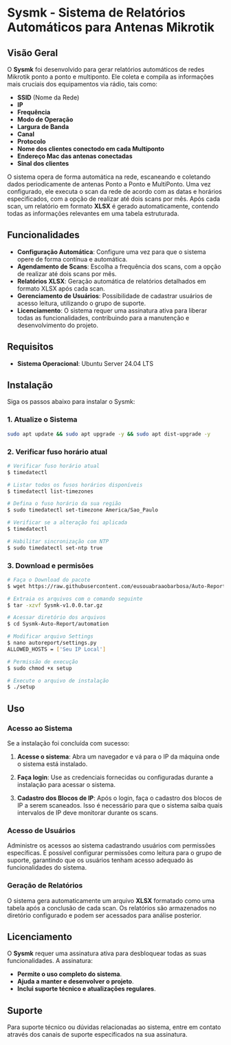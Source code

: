 # Sysmk - Sistema de Relatórios Automáticos para Antenas Mikrotik

## Visão Geral

O **Sysmk** foi desenvolvido para gerar relatórios automáticos de redes Mikrotik ponto a ponto e multiponto. Ele coleta e compila as informações mais cruciais dos equipamentos via rádio, tais como:

- **SSID** (Nome da Rede)
- **IP**
- **Frequência**
- **Modo de Operação**
- **Largura de Banda**
- **Canal**
- **Protocolo**
- **Nome dos clientes conectodo em cada Multiponto**
- **Endereço Mac das antenas conectadas**
- **Sinal dos clientes**

O sistema opera de forma automática na rede, escaneando e coletando dados periodicamente de antenas Ponto a Ponto e MultiPonto. Uma vez configurado, ele executa o scan da rede de acordo com as datas e horários especificados, com a opção de realizar até dois scans por mês. Após cada scan, um relatório em formato **XLSX** é gerado automaticamente, contendo todas as informações relevantes em uma tabela estruturada.

## Funcionalidades

- **Configuração Automática**: Configure uma vez para que o sistema opere de forma contínua e automática.
- **Agendamento de Scans**: Escolha a frequência dos scans, com a opção de realizar até dois scans por mês.
- **Relatórios XLSX**: Geração automática de relatórios detalhados em formato XLSX após cada scan.
- **Gerenciamento de Usuários**: Possibilidade de cadastrar usuários de acesso leitura, utilizando o grupo de suporte.
- **Licenciamento**: O sistema requer uma assinatura ativa para liberar todas as funcionalidades, contribuindo para a manutenção e desenvolvimento do projeto.

## Requisitos

- **Sistema Operacional**: Ubuntu Server 24.04 LTS

## Instalação

Siga os passos abaixo para instalar o Sysmk:

### 1. Atualize o Sistema

```bash
sudo apt update && sudo apt upgrade -y && sudo apt dist-upgrade -y
```

### 2. Verificar fuso horário atual

```bash
# Verificar fuso horário atual
$ timedatectl

# Listar todos os fusos horários disponíveis
$ timedatectl list-timezones

# Defina o fuso horário da sua região
$ sudo timedatectl set-timezone America/Sao_Paulo

# Verificar se a alteração foi aplicada
$ timedatectl

# Habilitar sincronização com NTP
$ sudo timedatectl set-ntp true
```
### 3. Download e permisões

```bash
# Faça o Download do pacote
$ wget https://raw.githubusercontent.com/eusouabraaobarbosa/Auto-Report/main/Sysmk-v1.0.0.tar.gz

# Extraia os arquivos com o comando seguinte
$ tar -xzvf Sysmk-v1.0.0.tar.gz

# Acessar diretório dos arquivos
$ cd Sysmk-Auto-Report/automation

# Modificar arquivo Settings
$ nano autoreport/settings.py
ALLOWED_HOSTS = ['Seu IP Local']

# Permissão de execução
$ sudo chmod +x setup

# Execute o arquivo de instalação
$ ./setup
```
## Uso

### Acesso ao Sistema

Se a instalação foi concluída com sucesso:

1. **Acesse o sistema**: Abra um navegador e vá para o IP da máquina onde o sistema está instalado.
   
2. **Faça login**: Use as credenciais fornecidas ou configuradas durante a instalação para acessar o sistema.

3. **Cadastro dos Blocos de IP**: Após o login, faça o cadastro dos blocos de IP a serem scaneados. Isso é necessário para que o sistema saiba quais intervalos de IP deve monitorar durante os scans.

### Acesso de Usuários

Administre os acessos ao sistema cadastrando usuários com permissões específicas. É possível configurar permissões como leitura para o grupo de suporte, garantindo que os usuários tenham acesso adequado às funcionalidades do sistema.

### Geração de Relatórios

O sistema gera automaticamente um arquivo **XLSX** formatado como uma tabela após a conclusão de cada scan. Os relatórios são armazenados no diretório configurado e podem ser acessados para análise posterior.

## Licenciamento

O **Sysmk** requer uma assinatura ativa para desbloquear todas as suas funcionalidades. A assinatura:

- **Permite o uso completo do sistema**.
- **Ajuda a manter e desenvolver o projeto**.
- **Inclui suporte técnico e atualizações regulares**.

## Suporte

Para suporte técnico ou dúvidas relacionadas ao sistema, entre em contato através dos canais de suporte especificados na sua assinatura.
